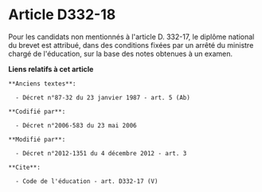 # Article D332-18

Pour les candidats non mentionnés à l'article D. 332-17, le diplôme national du brevet est attribué, dans des conditions
fixées par un arrêté du ministre chargé de l'éducation, sur la base des notes obtenues à un examen.

**Liens relatifs à cet article**

	**Anciens textes**:

	  - Décret n°87-32 du 23 janvier 1987 - art. 5 (Ab)

	**Codifié par**:

	  - Décret n°2006-583 du 23 mai 2006

	**Modifié par**:

	  - Décret n°2012-1351 du 4 décembre 2012 - art. 3

	**Cite**:

	  - Code de l'éducation - art. D332-17 (V)
